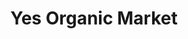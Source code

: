 ---
title: "Yes Organic Market"
url: /washington/yes-organic-market-8th-street-southeast/
shop: Supermarkt
---